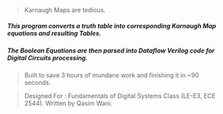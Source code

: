 > Karnaugh Maps are tedious. 
##### This program converts a truth table into corresponding Karnaugh Map equations and resulting Tables.
##### The Boolean Equations are then parsed into Dataflow Verilog code for Digital Circuits processing.
> Built to save 3 hours of mundane work and finishing it in ~90 seconds. 

> Designed For : Fundamentals of Digital Systems Class (LE-E3, ECE 2544).
Written by Qasim Wani.
